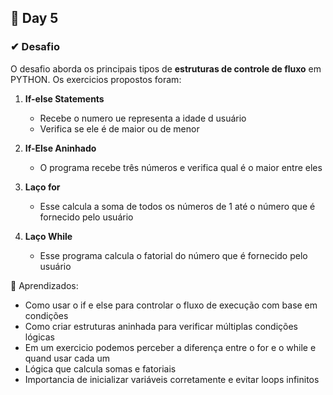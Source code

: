## 📅 Day 5

### ✔ Desafio

O desafio aborda os principais tipos de **estruturas de controle de fluxo** em PYTHON. Os exercicios propostos foram:

1. **If-else Statements**
   - Recebe o numero ue representa a idade d usuário
   - Verifica se ele é de maior ou de menor

2. **If-Else Aninhado**
   - O programa recebe três números e verifica qual é o maior entre eles
  
3. **Laço for**
   - Esse calcula a soma de todos os números de 1 até o número que é fornecido pelo usuário

4. **Laço While**
   - Esse programa calcula o fatorial do número que é fornecido pelo usuário


📌 Aprendizados:
- Como usar o if e else para controlar o fluxo de execução com base em condições
- Como criar estruturas aninhada para verificar múltiplas condições lógicas
- Em um exercicio podemos perceber a diferença entre o for e o while e quand usar cada um
- Lógica que calcula somas e fatoriais
- Importancia de inicializar variáveis corretamente e evitar loops infinitos
